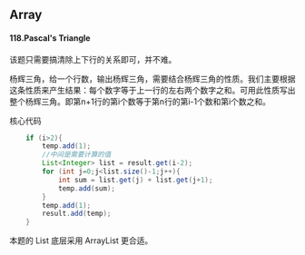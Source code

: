 ## Array

#### 118.Pascal's Triangle

该题只需要搞清除上下行的关系即可，并不难。

杨辉三角，给一个行数，输出杨辉三角，需要结合杨辉三角的性质。我们主要根据这条性质来产生结果：每个数字等于上一行的左右两个数字之和。可用此性质写出整个杨辉三角。即第n+1行的第i个数等于第n行的第i-1个数和第i个数之和。

核心代码

```java
    if (i>2){
        temp.add(1);
        //中间是需要计算的值
        List<Integer> list = result.get(i-2);
        for (int j=0;j<list.size()-1;j++){
            int sum = list.get(j) + list.get(j+1);
            temp.add(sum);
        }
        temp.add(1);
        result.add(temp);
    }
```

本题的 List 底层采用 ArrayList 更合适。